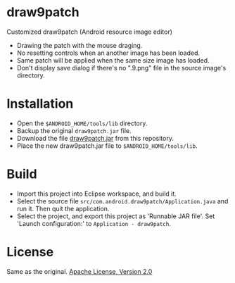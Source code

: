 draw9patch
==========

Customized draw9patch (Android resource image editor)

- Drawing the patch with the mouse draging.
- No resetting controls when an another image has been loaded.
- Same patch will be applied when the same size image has loaded.
- Don't display save dialog if there's no ".9.png" file in the source image's directory.

Installation
============

- Open the `$ANDROID_HOME/tools/lib` directory.
- Backup the original `draw9patch.jar` file.
- Download the file [draw9patch.jar](https://github.com/kshoji/draw9patch/blob/master/draw9patch.jar) from this repository.
- Place the new draw9patch.jar file to `$ANDROID_HOME/tools/lib`.

Build
=====

- Import this project into Eclipse workspace, and build it.
- Select the source file `src/com.android.draw9patch/Application.java` and run it. Then quit the application.
- Select the project, and export this project as 'Runnable JAR file'. Set 'Launch configuration:' to `Application - draw9patch`.

License
=======
Same as the original. [Apache License, Version 2.0](http://www.apache.org/licenses/LICENSE-2.0)
